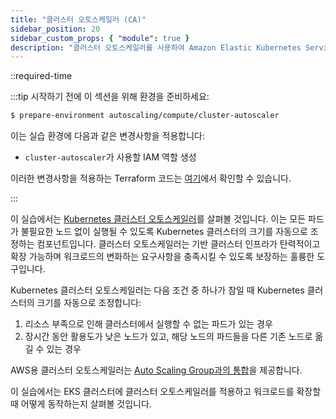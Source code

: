 ```yaml
---
title: "클러스터 오토스케일러 (CA)"
sidebar_position: 20
sidebar_custom_props: { "module": true }
description: "클러스터 오토스케일러를 사용하여 Amazon Elastic Kubernetes Service(EKS)의 컴퓨팅 자원을 자동으로 관리합니다."
---
```

::required-time

:::tip 시작하기 전에
이 섹션을 위해 환경을 준비하세요:

```bash
$ prepare-environment autoscaling/compute/cluster-autoscaler
```

이는 실습 환경에 다음과 같은 변경사항을 적용합니다:

- `cluster-autoscaler`가 사용할 IAM 역할 생성

이러한 변경사항을 적용하는 Terraform 코드는 [여기](https://github.com/VAR::MANIFESTS_OWNER/VAR::MANIFESTS_REPOSITORY/tree/VAR::MANIFESTS_REF/manifests/modules/autoscaling/compute/cluster-autoscaler/.workshop/terraform)에서 확인할 수 있습니다.

:::

이 실습에서는 [Kubernetes 클러스터 오토스케일러](https://github.com/kubernetes/autoscaler)를 살펴볼 것입니다. 이는 모든 파드가 불필요한 노드 없이 실행될 수 있도록 Kubernetes 클러스터의 크기를 자동으로 조정하는 컴포넌트입니다. 클러스터 오토스케일러는 기반 클러스터 인프라가 탄력적이고 확장 가능하며 워크로드의 변화하는 요구사항을 충족시킬 수 있도록 보장하는 훌륭한 도구입니다.

Kubernetes 클러스터 오토스케일러는 다음 조건 중 하나가 참일 때 Kubernetes 클러스터의 크기를 자동으로 조정합니다:

1. 리소스 부족으로 인해 클러스터에서 실행할 수 없는 파드가 있는 경우
2. 장시간 동안 활용도가 낮은 노드가 있고, 해당 노드의 파드들을 다른 기존 노드로 옮길 수 있는 경우

AWS용 클러스터 오토스케일러는 [Auto Scaling Group과의 통합](https://github.com/kubernetes/autoscaler/tree/master/cluster-autoscaler/cloudprovider/aws)을 제공합니다.

이 실습에서는 EKS 클러스터에 클러스터 오토스케일러를 적용하고 워크로드를 확장할 때 어떻게 동작하는지 살펴볼 것입니다.
